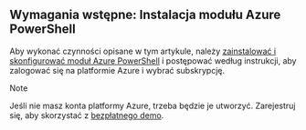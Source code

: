 ## Wymagania wstępne: Instalacja modułu Azure PowerShell
Aby wykonać czynności opisane w tym artykule, należy [zainstalować i skonfigurować moduł Azure PowerShell](../articles/powershell-install-configure.md) i postępować według instrukcji, aby zalogować się na platformie Azure i wybrać subskrypcję.

> [!NOTE]
> Jeśli nie masz konta platformy Azure, trzeba będzie je utworzyć. Zarejestruj się, aby skorzystać z [bezpłatnego demo](../articles/active-directory/sign-up-organization.md). 
> 
> 

<!--HONumber=Sep16_HO3-->


